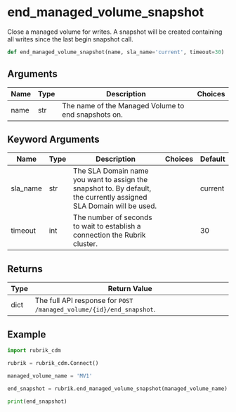 # end_managed_volume_snapshot

Close a managed volume for writes. A snapshot will be created containing all writes since the last begin snapshot call.
```py
def end_managed_volume_snapshot(name, sla_name='current', timeout=30)
```

## Arguments
| Name        | Type | Description                                                                 | Choices |
|-------------|------|-----------------------------------------------------------------------------|---------|
| name  | str  | The name of the Managed Volume to end snapshots on. |         |
## Keyword Arguments
| Name        | Type | Description                                                                 | Choices | Default |
|-------------|------|-----------------------------------------------------------------------------|---------|---------|
| sla_name  | str  | The SLA Domain name you want to assign the snapshot to. By default, the currently assigned SLA Domain will be used.  |         |    current     |
| timeout  | int  | The number of seconds to wait to establish a connection the Rubrik cluster.  |         |    30     |

## Returns
| Type | Return Value                                                                                   |
|------|-----------------------------------------------------------------------------------------------|
| dict  | The full API response for `POST /managed_volume/{id}/end_snapshot`. |
## Example
```py
import rubrik_cdm

rubrik = rubrik_cdm.Connect()

managed_volume_name = 'MV1'

end_snapshot = rubrik.end_managed_volume_snapshot(managed_volume_name)

print(end_snapshot)
```
